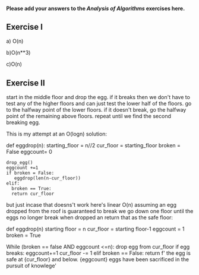 #### Please add your answers to the ***Analysis of  Algorithms*** exercises here.

## Exercise I

a)  O(n)


b)O(n**3)


c)O(n)

## Exercise II

start in the middle floor and drop the egg. if it breaks then we don't have to test any of the higher floors and can just test the lower half of the floors.
go to the halfway point of the lower floors. if it doesn't break, go the halfway point of the remaining above floors. repeat until we find the second breaking egg.


This is my attempt at an O(logn) solution:


def eggdrop(n):
  starting_floor = n//2
  cur_floor = starting_floor
  broken = False
  eggcount= 0
  
    drop_egg()
    eggcount +=1
    if broken = False:
       eggdrop(len(n-cur_floor))
    elif:
      broken == True:
      return cur_floor

but just incase that doesns't work here's linear O(n) assuming an egg dropped from the roof is guaranteed to break we go down one floor until the eggs no longer break when dropped an return that as the safe floor:

def eggdrop(n)
starting floor = n
cur_floor = starting floor-1
eggcount = 1
broken = True

While (broken == false AND eggcount <=n):
    drop egg from cur_floor
    if egg breaks:
        eggcount+=1
        cur_floor -= 1
    elif broken == False:
        return f' the egg is safe at {cur_floor} and below. {eggcount} eggs have been sacrificed in the pursuit of knowlege'
        


